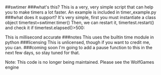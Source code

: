 ##swtimer
###what's this?
This is a very, very simple script that can help you to make timers a lot faster.
An example is included in timer_example.py
###what does it support?
It's very simple, first you must instantiate a class object
timertest=swtimer.timer()
Then, we can restart it,
timertest.restart()
and check it
if timertest.elapsed()>500:

This is millisecond accurate
###notes
This uses the builtin time module in python
###licensing
This is unlicensed, though if you want to credit me, you can.
###coming soon
I'm going to add a pause function to this in the next few days, so stay tuned for that.

Note: This code is no longer being maintained. Please see the WolfGames engine
